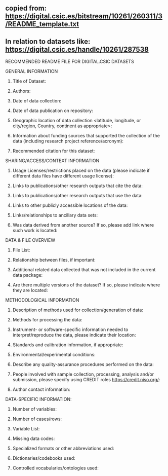 ## copied from: https://digital.csic.es/bitstream/10261/260311/3/README_template.txt
## In relation to datasets like: https://digital.csic.es/handle/10261/287538

RECOMMENDED README FILE FOR DIGITAL.CSIC DATASETS




GENERAL INFORMATION

1. Title of Dataset:


2. Authors:


3. Date of data collection:


4. Date of data publication on repository:


5. Geographic location of data collection <latitude, longitude, or city/region, Country, continent as appropriate>: 


6. Information about funding sources that supported the collection of the data (including research project reference/acronym):


7. Recommended citation for this dataset: 




SHARING/ACCESS/CONTEXT INFORMATION

1. Usage Licenses/restrictions placed on the data (please indicate if different data files have different usage license):


2. Links to publications/other research outputs that cite the data: 


3. Links to publications/other research outputs that use the data:


4. Links to other publicly accessible locations of the data: 


5. Links/relationships to ancillary data sets: 


6. Was data derived from another source? If so, please add link where such work is located:




DATA & FILE OVERVIEW

1. File List: 


2. Relationship between files, if important: 


3. Additional related data collected that was not included in the current data package: 


4. Are there multiple versions of the dataset? If so, please indicate where they are located:



METHODOLOGICAL INFORMATION

1. Description of methods used for collection/generation of data: 


2. Methods for processing the data: 


3. Instrument- or software-specific information needed to interpret/reproduce the data, please indicate their location: 


4. Standards and calibration information, if appropriate: 


5. Environmental/experimental conditions: 


6. Describe any quality-assurance procedures performed on the data: 


7. People involved with sample collection, processing, analysis and/or submission, please specify using CREDIT roles https://credit.niso.org/: 


8. Author contact information:


DATA-SPECIFIC INFORMATION:


1. Number of variables: 


2. Number of cases/rows: 


3. Variable List: 


4. Missing data codes: 


5. Specialized formats or other abbreviations used: 


6. Dictionaries/codebooks used:


7. Controlled vocabularies/ontologies used:
